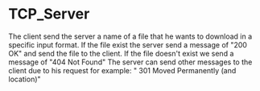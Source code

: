 # TCP_Server
The client send the server a name of a file that he wants to download in a specific input format.
If the file exist the server send a message of "200 OK" and send the file to the client.
If the file doesn't exist we send a message of "404 Not Found"
The server can send other messages to the client due to his request for example:
" 301 Moved Permanently (and location)"
